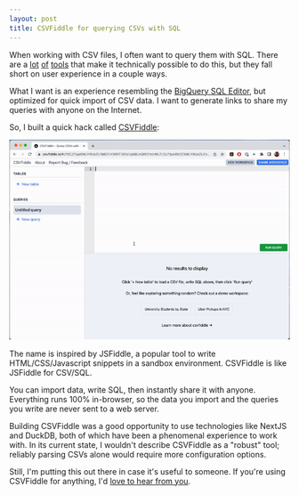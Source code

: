 ```yaml
---
layout: post
title: CSVFiddle for querying CSVs with SQL
---
```


When working with CSV files, I often want to query them with SQL. There are a [lot](https://jupyter.org/) [of](https://shell.duckdb.org/) [tools](https://simonwillison.net/2021/Jun/19/sqlite-utils-memory/) that make it technically possible to do this, but they fall short on user experience in a couple ways.

What I want is an experience resembling the [BigQuery SQL Editor](https://www.google.com/search?q=bigquery+sql+editor&tbm=isch), but optimized for quick import of CSV data. I want to generate links to share my queries with anyone on the Internet.

So, I built a quick hack called [CSVFiddle](http://csvfiddle.io/):

![](/static/csvfiddle/demo.gif)

The name is inspired by JSFiddle, a popular tool to write HTML/CSS/Javascript snippets in a sandbox environment. CSVFiddle is like JSFiddle for CSV/SQL.

You can import data, write SQL, then instantly share it with anyone. Everything runs 100% in-browser, so the data you import and the queries you write are never sent to a web server.

Building CSVFiddle was a good opportunity to use technologies like NextJS and DuckDB, both of which have been a phenomenal experience to work with. In its current state, I wouldn't describe CSVFiddle as a "robust" tool; reliably parsing CSVs alone would require more configuration options.

Still, I'm putting this out there in case it's useful to someone. If you're using CSVFiddle for anything, I'd [love to hear from you](https://twitter.com/shubroski).